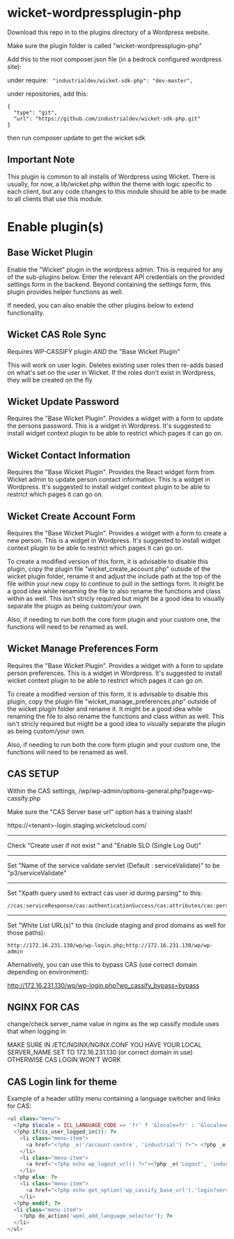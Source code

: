# wicket-wordpressplugin-php

Download this repo in to the plugins directory of a Wordpress website.

Make sure the plugin folder is called "wicket-wordpressplugin-php"

Add this to the root composer.json file (in a bedrock configured wordpress site):

under require:
` "industrialdev/wicket-sdk-php": "dev-master",`

under repositories, add this:
```
{
  "type": "git",
  "url": "https://github.com/industrialdev/wicket-sdk-php.git"
}
```

then run composer update to get the wicket sdk

## Important Note
This plugin is common to all installs of Wordpress using Wicket. There is usually, for now, a lib/wicket.php within the theme with logic specific to each client, but any code changes to this module should be able to be made to all clients that use this module.

# Enable plugin(s)

## Base Wicket Plugin
Enable the "Wicket" plugin in the wordpress admin. This is required for any of the sub-plugins below. Enter the relevant API credentials on the provided settings form in the backend. Beyond containing the settings form, this plugin provides helper functions as well.

If needed, you can also enable the other plugins below to extend functionality.

## Wicket CAS Role Sync

Requires WP-CASSIFY plugin *AND* the "Base Wicket Plugin"

This will work on user login. Deletes existing user roles then re-adds based on what's set on the user in Wicket. If the roles don't exist in
Wordpress, they will be created on the fly

## Wicket Update Password

Requires the "Base Wicket Plugin". Provides a widget with a form to update the persons password. This is a widget in Wordpress. It's suggested to install widget context plugin to be able to restrict which pages it can go on.

## Wicket Contact Information

Requires the "Base Wicket Plugin". Provides the React widget form from Wicket admin to update person contact information. This is a widget in Wordpress. It's suggested to install widget context plugin to be able to restrict which pages it can go on.

## Wicket Create Account Form

Requires the "Base Wicket Plugin". Provides a widget with a form to create a new person. This is a widget in Wordpress. It's suggested to install widget context plugin to be able to restrict which pages it can go on. 

To create a modified version of this form, it is advisable to disable this plugin, copy the plugin file "wicket_create_account.php" outside of the wicket plugin folder, rename it and adjust the include path at the top of the file within your new copy to continue to pull in the settings form. It might be a good idea while renaming the file to also rename the functions and class within as well. This isn't stricly required but might be a good idea to visually separate the plugin as being custom/your own. 

Also, if needing to run both the core form plugin and your custom one, the functions will need to be renamed as well.

## Wicket Manage Preferences Form

Requires the "Base Wicket Plugin". Provides a widget with a form to update person preferences. This is a widget in Wordpress. It's suggested to install wicket context plugin to be able to restrict which pages it can go on. 

To create a modified version of this form, it is advisable to disable this plugin, copy the plugin file "wicket_manage_preferences.php" outside of the wicket plugin folder and rename it. It might be a good idea while renaming the file to also rename the functions and class within as well. This isn't stricly required but might be a good idea to visually separate the plugin as being custom/your own. 

Also, if needing to run both the core form plugin and your custom one, the functions will need to be renamed as well.

## CAS SETUP
Within the CAS settings, /wp/wp-admin/options-general.php?page=wp-cassify.php

Make sure the "CAS Server base url" option has a training slash!

https://\<tenant>-login.staging.wicketcloud.com/

--------------------------------------

Check "Create user if not exist	" and "Enable SLO (Single Log Out)"

--------------------------------------

Set "Name of the service validate servlet (Default : serviceValidate)" to be "p3/serviceValidate"

--------------------------------------
Set "Xpath query used to extract cas user id during parsing" to this:

```
//cas:serviceResponse/cas:authenticationSuccess/cas:attributes/cas:personUuid
```


--------------------------------------
Set "White List URL(s)" to this (include staging and prod domains as well for those paths):

```
http://172.16.231.130/wp/wp-login.php;http://172.16.231.130/wp/wp-admin
```

Alternatively, you can use this to bypass CAS (use correct domain depending on environment):

http://172.16.231.130/wp/wp-login.php?wp_cassify_bypass=bypass


## NGINX FOR CAS

change/check server_name value in nginx as the wp cassify module uses that when logging in

MAKE SURE IN /ETC/NGINX/NGINX.CONF YOU HAVE YOUR LOCAL SERVER_NAME SET TO 172.16.231.130 (or correct domain in use) OTHERWISE CAS LOGIN WON'T WORK

## CAS Login link for theme

Example of a header utility menu containing a language switcher and links for CAS:

```php
<ul class="menu">
  <?php $locale = ICL_LANGUAGE_CODE == 'fr' ? '&locale=fr' : '&locale=en'; ?>
  <?php if(is_user_logged_in()): ?>
    <li class="menu-item">
      <a href="<?php _e('/account-centre', 'industrial') ?>"> <?php _e('My Account', 'industrial') ?></a>
    </li>
    <li class="menu-item">
      <a href="<?php echo wp_logout_url() ?>"><?php _e('Logout', 'industrial') ?></a>
    </li>
  <?php else: ?>
    <li class="menu-item">
      <a href="<?php echo get_option('wp_cassify_base_url').'login?service='.home_url($wp->request).'/'.$locale ?>"><?php _e('Login', 'industrial') ?></a>
    </li>
  <?php endif; ?>
  <li class="menu-item">
    <?php do_action('wpml_add_language_selector'); ?>
  </li>
</ul>
```

